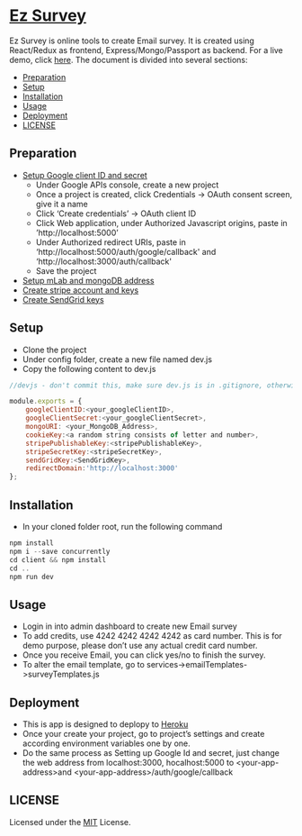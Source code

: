 # [Ez Survey](https://morning-shelf-83495.herokuapp.com) 

Ez Survey is online tools to create Email survey. It is created using React/Redux as frontend, Express/Mongo/Passport as backend. For a live demo, click [here](https://morning-shelf-83495.herokuapp.com).
The document is divided into several sections:
* [Preparation](#preparation)
* [Setup](#setup)
* [Installation](#installation)
* [Usage](#usage)
* [Deployment](#deployment)
* [LICENSE](#license)
## Preparation
* [Setup Google client ID and secret](https://developers.google.com/adwords/api/docs/guides/authentication)
	* Under Google APIs console, create a new project
	* Once a project is created, click Credentials -\> OAuth consent screen, give it a name
	* Click ‘Create credentials’ -\> OAuth client ID
	* Click Web application, under Authorized Javascript origins, paste in ’http://localhost:5000’
	* Under Authorized redirect URIs, paste in ‘http://localhost:5000/auth/google/callback' and ‘http://localhost:3000/auth/callback'
	* Save the project
* [Setup mLab and mongoDB address](https://docs.mlab.com/)
* [Create stripe account and keys](https://stripe.com/docs/keys)
* [Create SendGrid keys](https://sendgrid.com/docs/ui/account-and-settings/api-keys/)

## Setup

* Clone the project
* Under config folder, create a new file named dev.js
* Copy the following content to dev.js
```js
//devjs - don't commit this, make sure dev.js is in .gitignore, otherwise, you may leak your secret key

module.exports = {
    googleClientID:<your_googleClientID>,
    googleClientSecret:<your_googleClientSecret>,
    mongoURI: <your_MongoDB_Address>,
    cookieKey:<a random string consists of letter and number>,
    stripePublishableKey:<stripePublishableKey>,
    stripeSecretKey:<stripeSecretKey>,
    sendGridKey:<SendGridKey>,
    redirectDomain:'http://localhost:3000'
};
```

## Installation
* In your cloned folder root, run the following command
```js
npm install
npm i --save concurrently
cd client && npm install
cd ..
npm run dev
```

## Usage
* Login in into admin dashboard to create new Email survey
* To add credits, use 4242 4242 4242 4242 as card number. This is for demo purpose, please don’t use any actual credit card number.
* Once you receive Email, you can click yes/no to finish the survey.
* To alter the email template, go to services-\>emailTemplates-\>surveyTemplates.js

## Deployment
* This is app is designed to deplopy to [Heroku](https://devcenter.heroku.com/articles/git)
* Once your create your project, go to project’s settings and create according environment variables one by one.
* Do the same process as Setting up Google Id and secret, just change the web address from localhost:3000, hocalhost:5000 to \<your-app-address\>and \<your-app-address\>/auth/google/callback

## LICENSE
  Licensed under the [MIT](./LICENSE) License.
